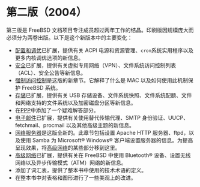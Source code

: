 # 第二版（2004）

第三版是 FreeBSD 文档项目专注成员超过两年工作的结晶。印刷版因规模庞大而必须分为两卷出版。以下是这个新版本中的主要变化：

- [配置和调优](https://docs.freebsd.org/en/books/handbook/book/#config-tuning)已扩展，提供有关 ACPI 电源和资源管理、`cron`系统实用程序以及更多内核调优选项的新信息。
- [安全](https://docs.freebsd.org/en/books/handbook/book/#security)已扩展，提供有关虚拟专用网络（VPN）、文件系统访问控制列表（ACL）、安全公告等新信息。
- [强制访问控制](https://docs.freebsd.org/en/books/handbook/book/#mac)是这版的新章节。它解释了什么是 MAC 以及如何使用此机制保护 FreeBSD 系统。
- [存储](https://docs.freebsd.org/en/books/handbook/book/#disks)已扩展，提供有关 USB 存储设备、文件系统快照、文件系统配额、文件和网络支持的文件系统以及加密磁盘分区等新信息。
- 在[PPP](https://docs.freebsd.org/en/books/handbook/book/#ppp-and-slip)中添加了一个疑难解答部分。
- [电子邮件](https://docs.freebsd.org/en/books/handbook/book/#mail)已扩展，提供有关使用替代传输代理、SMTP 身份验证、UUCP、fetchmail、procmail 以及其他高级主题的新信息。
- [网络服务器](https://docs.freebsd.org/en/books/handbook/book/#network-servers)是这版全新的。此章节包括设置 Apache HTTP 服务器、ftpd，以及使用 Samba 为 Microsoft® Windows® 客户端设置服务器的信息。为提高呈现效果，将[高级网络](https://docs.freebsd.org/en/books/handbook/book/#advanced-networking)的某些部分移到这里。
- [高级网络](https://docs.freebsd.org/en/books/handbook/book/#advanced-networking)已扩展，提供有关在 FreeBSD 中使用 Bluetooth® 设备、设置无线网络以及异步传输模式（ATM）网络的新信息。
- 添加了词汇表，提供了整本书中使用的技术术语的定义。
- 在整本书中对表格和图形进行了一些美观上的改进。
